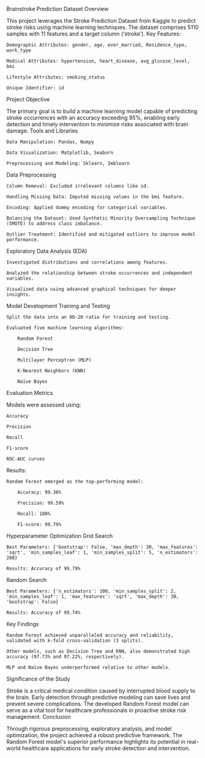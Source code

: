 Brainstroke Prediction
Dataset Overview

This project leverages the Stroke Prediction Dataset from Kaggle to predict stroke risks using machine learning techniques. The dataset comprises 5110 samples with 11 features and a target column (‘stroke’).
Key Features:

    Demographic Attributes: gender, age, ever_married, Residence_type, work_type

    Medical Attributes: hypertension, heart_disease, avg_glucose_level, bmi

    Lifestyle Attributes: smoking_status

    Unique Identifier: id

Project Objective

The primary goal is to build a machine learning model capable of predicting stroke occurrences with an accuracy exceeding 95%, enabling early detection and timely intervention to minimize risks associated with brain damage.
Tools and Libraries

    Data Manipulation: Pandas, Numpy

    Data Visualization: Matplotlib, Seaborn

    Preprocessing and Modeling: Sklearn, Imblearn

Data Preprocessing

    Column Removal: Excluded irrelevant columns like id.

    Handling Missing Data: Imputed missing values in the bmi feature.

    Encoding: Applied dummy encoding for categorical variables.

    Balancing the Dataset: Used Synthetic Minority Oversampling Technique (SMOTE) to address class imbalance.

    Outlier Treatment: Identified and mitigated outliers to improve model performance.

Exploratory Data Analysis (EDA)

    Investigated distributions and correlations among features.

    Analyzed the relationship between stroke occurrences and independent variables.

    Visualized data using advanced graphical techniques for deeper insights.

Model Development
Training and Testing

    Split the data into an 80-20 ratio for training and testing.

    Evaluated five machine learning algorithms:

        Random Forest

        Decision Tree

        Multilayer Perceptron (MLP)

        K-Nearest Neighbors (KNN)

        Naïve Bayes

Evaluation Metrics

Models were assessed using:

    Accuracy

    Precision

    Recall

    F1-score

    ROC-AUC curves

Results:

    Random Forest emerged as the top-performing model:

        Accuracy: 99.38%

        Precision: 99.59%

        Recall: 100%

        F1-score: 99.79%

Hyperparameter Optimization
Grid Search

    Best Parameters: {'bootstrap': False, 'max_depth': 30, 'max_features': 'sqrt', 'min_samples_leaf': 1, 'min_samples_split': 5, 'n_estimators': 200}

    Results: Accuracy of 99.79%

Random Search

    Best Parameters: {'n_estimators': 100, 'min_samples_split': 2, 'min_samples_leaf': 1, 'max_features': 'sqrt', 'max_depth': 30, 'bootstrap': False}

    Results: Accuracy of 99.74%

Key Findings

    Random Forest achieved unparalleled accuracy and reliability, validated with k-fold cross-validation (3 splits).

    Other models, such as Decision Tree and KNN, also demonstrated high accuracy (97.73% and 97.22%, respectively).

    MLP and Naïve Bayes underperformed relative to other models.

Significance of the Study

Stroke is a critical medical condition caused by interrupted blood supply to the brain. Early detection through predictive modeling can save lives and prevent severe complications. The developed Random Forest model can serve as a vital tool for healthcare professionals in proactive stroke risk management.
Conclusion

Through rigorous preprocessing, exploratory analysis, and model optimization, the project achieved a robust predictive framework. The Random Forest model's superior performance highlights its potential in real-world healthcare applications for early stroke detection and intervention.


